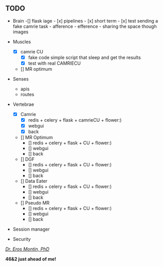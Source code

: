 ## TODO
- Brain
	-[] flask iage
		- [x] pipelines
		- [x] short term
		- [x] test sending a fake camrie task
			- afference
			- efference
			- sharing the space though images

- Muscles
	- [x] camrie CU
		- [x] fake code simple script that sleep and get the results
		- [x] test with real CAMRIECU
	- [] MR optimum
		
- Senses
	- apis
	- routes





- Vertebrae 
	- [x] Camrie
		- [x] redis + celery + flask + camrieCU + flower:)
		- [x] webgui
		- [x] back
	- [] MR Optimum
		- [] redis + celery + flask + CU + flower:)
		- [] webgui
		- [] back
	- [] DGF
		- [] redis + celery + flask + CU + flower:)
		- [] webgui
		- [] back
	- [] Data Eater
		- [] redis + celery + flask + CU + flower:)
		- [] webgui
		- [] back
	- [] Pseudo MR
		- [] redis + celery + flask + CU + flower:)
		- [] webgui
		- [] back


- Session manager

- Security




[*Dr. Eros Montin, PhD*](http://me.biodimensional.com)

**46&2 just ahead of me!**
